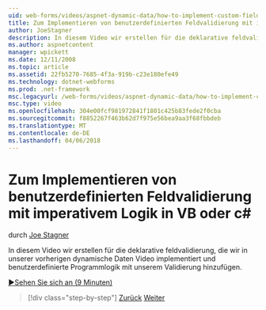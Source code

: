 ```yaml
---
uid: web-forms/videos/aspnet-dynamic-data/how-to-implement-custom-field-validation-with-imperative-logic-in-vb-or-c
title: Zum Implementieren von benutzerdefinierten Feldvalidierung mit imperativem Logik in VB oder c# | Microsoft Docs
author: JoeStagner
description: In diesem Video wir erstellen für die deklarative feldvalidierung, die wir in unserer vorherigen dynamische Daten Video implementiert und benutzerdefinierte Programmlogik hinzufügen, um unsere Val...
ms.author: aspnetcontent
manager: wpickett
ms.date: 12/11/2008
ms.topic: article
ms.assetid: 22fb5270-7685-4f3a-919b-c23e180efe49
ms.technology: dotnet-webforms
ms.prod: .net-framework
msc.legacyurl: /web-forms/videos/aspnet-dynamic-data/how-to-implement-custom-field-validation-with-imperative-logic-in-vb-or-c
msc.type: video
ms.openlocfilehash: 304e00fcf981972841f1801c425b83fede2f0cba
ms.sourcegitcommit: f8852267f463b62d7f975e56bea9aa3f68fbbdeb
ms.translationtype: MT
ms.contentlocale: de-DE
ms.lasthandoff: 04/06/2018
---
```

<a name="how-to-implement-custom-field-validation-with-imperative-logic-in-vb-or-c"></a>Zum Implementieren von benutzerdefinierten Feldvalidierung mit imperativem Logik in VB oder c#
====================
durch [Joe Stagner](https://github.com/JoeStagner)

In diesem Video wir erstellen für die deklarative feldvalidierung, die wir in unserer vorherigen dynamische Daten Video implementiert und benutzerdefinierte Programmlogik mit unserem Validierung hinzufügen.

[&#9654;Sehen Sie sich an (9 Minuten)](https://channel9.msdn.com/Blogs/ASP-NET-Site-Videos/how-to-implement-custom-field-validation-with-imperative-logic-in-vb-or-c)

> [!div class="step-by-step"]
> [Zurück](how-to-use-attribute-validation-in-aspnet-dynamic-data-applications.md)
> [Weiter](how-to-remove-columns-from-your-dynamicdata-data-grids.md)
